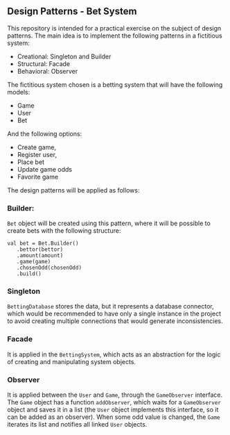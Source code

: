 ## Design Patterns - Bet System

This repository is intended for a practical exercise on the subject of design patterns. The main idea is to implement
the following patterns in a fictitious system:

- Creational: Singleton and Builder
- Structural: Facade
- Behavioral: Observer

The fictitious system chosen is a betting system that will have the following models:

- Game
- User
- Bet

And the following options:

- Create game,
- Register user,
- Place bet
- Update game odds
- Favorite game

The design patterns will be applied as follows:

### Builder:

`Bet` object will be created using this pattern, where it will be possible to create bets with the following structure:

```
val bet = Bet.Builder()
   .bettor(bettor)
   .amount(amount)
   .game(game)
   .chosenOdd(chosenOdd)
   .build()
```

### Singleton

`BettingDatabase` stores the data, but it represents a database connector, which would be recommended to have only a
single instance in the project to avoid creating multiple connections that would generate inconsistencies.

### Facade

It is applied in the `BettingSystem`, which acts as an abstraction for the logic of creating and
manipulating system objects.

### Observer

It is applied between the `User` and `Game`, through the `GameObserver` interface. The `Game` object has a
function `addObserver`, which waits for a `GameObserver` object and saves it in a list (the `User` object implements this
interface, so it can be added as an observer). When some odd value is changed, the `Game` iterates its list and notifies
all linked `User` objects.
